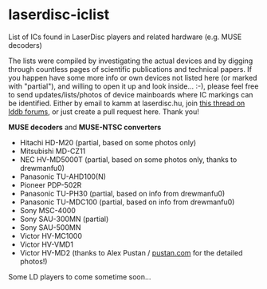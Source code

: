 # laserdisc-iclist
List of ICs found in LaserDisc players and related hardware (e.g. MUSE decoders)

The lists were compiled by investigating the actual devices and by digging through countless pages of scientific publications and technical papers.
If you happen have some more info or own devices not listed here (or marked with "partial"), and willing to open it up and look inside... :-), please feel free to send updates/lists/photos of device mainboards where IC markings can be identified.
Either by email to kamm at laserdisc.hu, join [this thread on lddb forums](https://forum.lddb.com/viewtopic.php?f=25&t=10345), or just create a pull request here. Thank you!

**MUSE decoders** and **MUSE-NTSC converters**

* Hitachi HD-M20 (partial, based on some photos only)
* Mitsubishi MD-CZ11
* NEC HV-MD5000T (partial, based on some photos only, thanks to drewmanfu0)
* Panasonic TU-AHD100(N)
* Pioneer PDP-502R
* Panasonic TU-PH30 (partial, based on info from drewmanfu0)
* Panasonic TU-MDC100 (partial, based on info from drewmanfu0)
* Sony MSC-4000
* Sony SAU-300MN (partial)
* Sony SAU-500MN
* Victor HV-MC1000
* Victor HV-VMD1
* Victor HV-MD2 (thanks to Alex Pustan / [pustan.com](https://pustan.com) for the detailed photos!)

Some LD players to come sometime soon...
